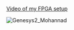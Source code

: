 [Video of my FPGA setup](https://www.youtube.com/watch?v=kgoFeuzhhGM)

![Genesys2_Mohannad](https://github.com/user-attachments/assets/c9e6dcc7-d433-4d9c-a269-b7932282993d)
